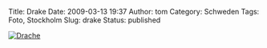 Title: Drake
Date: 2009-03-13 19:37
Author: tom
Category: Schweden
Tags: Foto, Stockholm
Slug: drake
Status: published

[![Drache](/pic/roddrake_s.jpg "Drache")](/pic/roddrake_l.jpg)

